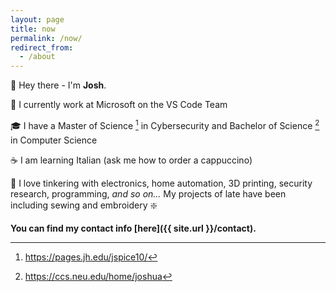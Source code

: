 ```yaml
---
layout: page
title: now
permalink: /now/
redirect_from:
  - /about
---
```


👋 Hey there - I'm **Josh**. 

📍 I currently work at Microsoft on the VS Code Team

🎓 I have a Master of Science [^1] in Cybersecurity and Bachelor of Science [^2] in Computer Science

☕️ I am learning Italian (ask me how to order a cappuccino)

🤖 I love tinkering with electronics, home automation, 3D printing, security research, programming, _and so on..._  My projects of late have been including sewing and embroidery ❇️

**You can find my contact info [here]({{ site.url }}/contact).**

[^1]: https://pages.jh.edu/jspice10/
[^2]: https://ccs.neu.edu/home/joshua
